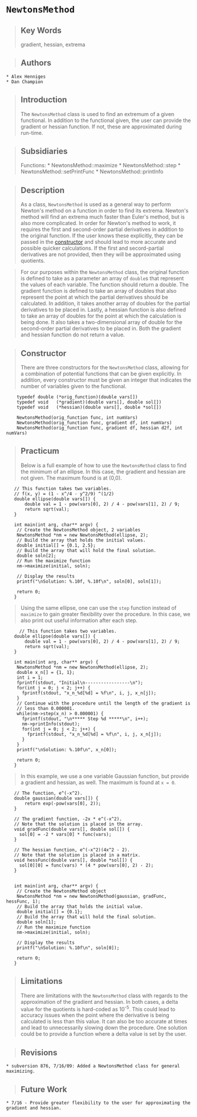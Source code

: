 # `NewtonsMethod` #

> ## Key Words ##
> gradient, hessian, extrema

> ## Authors ##
    * Alex Henniges
    * Dan Champion

> ## Introduction ##
> The `NewtonsMethod` class is used to find an extremum of a given functional. In addition to the functional given, the user can provide the gradient or hessian function. If not, these are approximated during run-time.

> ## Subsidiaries ##
> Functions:
    * NewtonsMethod::maximize
    * NewtonsMethod::step
    * NewtonsMethod::setPrintFunc
    * NewtonsMethod::printInfo

> ## Description ##
> As a class, `NewtonsMethod` is used as a general way to perform Newton's method on a function in order to find its extrema. Newton's method will find an extrema much faster than Euler's method, but is also more complicated. In order for Newton's method to work, it requires the first and second-order partial derivatives in addition to the original function. If the user knows these explicitly, they can be passed in the [constructor](#Constructor.md) and should lead to more accurate and possible quicker calculations. If the first and secord-partial derivatives are not provided, then they will be approximated using quotients.

> For our purposes within the `NewtonsMethod` class, the original function is defined to take as a parameter an array of `double`s that represent the values of each variable. The function should return a double. The gradient function is defined to take an array of doubles that also represent the point at which the partial derivatives should be calculated. In addition, it takes another array of doubles for the partial derivatives to be placed in. Lastly, a hessian function is also defined to take an array of doubles for the point at which the calculation is being done. It also takes a two-dimensional array of double for the second-order partial derivatives to be placed in. Both the gradient and hessian function do not return a value.

> ## Constructor ##
> There are three constructors for the `NewtonsMethod` class, allowing for a combination of potential functions that can be given explicitly. In addition, every constructor must be given an integer that indicates the number of variables given to the functional.
```
    typedef double (*orig_function)(double vars[])
    typedef void   (*gradient)(double vars[], double sol[])
    typedef void   (*hessian)(double vars[], double *sol[])

    NewtonsMethod(orig_function func, int numVars)
    NewtonsMethod(orig_function func, gradient df, int numVars)
    NewtonsMethod(orig_function func, gradient df, hessian d2f, int numVars)
```

> ## Practicum ##
> Below is a full example of how to use the `NewtonsMethod` class to find the minimum of an ellipse. In this case, the gradient and hessian are not given. The maximum found is at (0,0).
```
   // This function takes two variables.
   // f(x, y) = (1 - x^/4 - y^2/9) ^(1/2)
   double ellipse(double vars[]) {
       double val = 1 - pow(vars[0], 2) / 4 - pow(vars[1], 2) / 9;
       return sqrt(val);
   }

   int main(int arg, char** argv) {
    // Create the NewtonsMethod object, 2 variables
    NewtonsMethod *nm = new NewtonsMethod(ellipse, 2);
    // Build the array that holds the initial values.
    double initial[] = {0.1, 2.5};
    // Build the array that will hold the final solution.
    double soln[2];
    // Run the maximize function
    nm->maximize(initial, soln);

    // Display the results
    printf("\nSolution: %.10f, %.10f\n", soln[0], soln[1]);

    return 0;
   }
```

> Using the same ellipse, one can use the `step` function instead of `maximize` to gain greater flexibility over the procedure. In this case, we also print out useful information after each step.
```
     // This function takes two variables.
   double ellipse(double vars[]) {
       double val = 1 - pow(vars[0], 2) / 4 - pow(vars[1], 2) / 9;
       return sqrt(val);
   }

   int main(int arg, char** argv) {
    NewtonsMethod *nm = new NewtonsMethod(ellipse, 2);
    double x_n[] = {1, 1};
    int i = 1;
    fprintf(stdout, "Initial\n-----------------\n");
    for(int j = 0; j < 2; j++) {
      fprintf(stdout, "x_n_%d[%d] = %f\n", i, j, x_n[j]);
    }
    // Continue with the procedure until the length of the gradient is 
    // less than 0.000001.
    while(nm->step(x_n) > 0.000001) {
      fprintf(stdout, "\n***** Step %d *****\n", i++);
      nm->printInfo(stdout);
      for(int j = 0; j < 2; j++) {
        fprintf(stdout, "x_n_%d[%d] = %f\n", i, j, x_n[j]);
      }
    }
    printf("\nSolution: %.10f\n", x_n[0]);

    return 0;
   }
```

> In this example, we use a one variable Gaussian function, but provide a gradient and hessian, as well. The maximum is found at `x = 0`.
```
   // The function, e^(-x^2).
   double gaussian(double vars[]) {
       return exp(-pow(vars[0], 2));
   }

   // The gradient function, -2x * e^(-x^2).
   // Note that the solution is placed in the array.
   void gradFunc(double vars[], double sol[]) {
     sol[0] = -2 * vars[0] * func(vars);
   }

   // The hessian function, e^(-x^2)(4x^2 - 2).
   // Note that the solution is placed in a matrix.
   void hessFunc(double vars[], double *sol[]) {
     sol[0][0] = func(vars) * (4 * pow(vars[0], 2) - 2);
   }


   int main(int arg, char** argv) {
    // Create the NewtonsMethod object
    NewtonsMethod *nm = new NewtonsMethod(gaussian, gradFunc, hessFunc, 1);
    // Build the array that holds the initial value.
    double initial[] = {0.1};
    // Build the array that will hold the final solution.
    double soln[1];
    // Run the maximize function
    nm->maximize(initial, soln);

    // Display the results
    printf("\nSolution: %.10f\n", soln[0]);

    return 0;
   }
```

> ## Limitations ##
> There are limitations with the `NewtonsMethod` class with regards to the approximation of the gradient and hessian. In both cases, a delta value for the quotients is hard-coded as 10<sup>-5</sup>. This could lead to accuracy issues when the point where the derivative is being calculated is less than this value. It can also be too accurate at times and lead to unnecessarily slowing down the procedure. One solution could be to provide a function where a delta value is set by the user.

> ## Revisions ##
    * subversion 876, 7/16/09: Added a NewtonsMethod class for general maximizing.

> ## Future Work ##
    * 7/16 - Provide greater flexibility to the user for approximating the gradient and hessian.